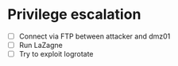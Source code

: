 # Privilege escalation
- [ ] Connect via FTP between attacker and dmz01
- [ ] Run LaZagne
- [ ] Try to exploit logrotate